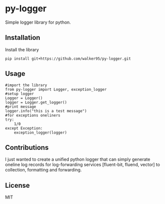 # py-logger

Simple logger library for python. 

## Installation
Install the library
```
pip install git+https://github.com/walker95/py-logger.git
```

## Usage
```
#import the library
from py-logger import Logger, exception_logger
#setup logger
Logger = Logger()
logger = Logger.get_logger()
#print message
logger.info("this is a test message")
#for exceptions oneliners
try:
    1/0
except Exception:
    exception_logger(logger)
```
## Contributions
I just wanted to create a unified python logger that can simply generate oneline log records for log-forwarding services [fluent-bit, fluend, vector] to collection, formatting and forwarding. 

## License
MIT


